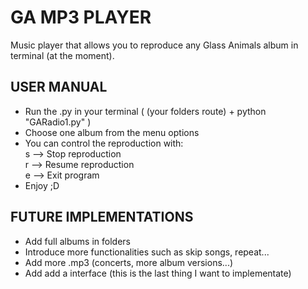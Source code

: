 # GA MP3 PLAYER
Music player that allows you to reproduce any Glass Animals album in terminal (at the moment).

## USER MANUAL
<ul>
  <li>Run the .py in your terminal ( (your folders route) + python "GARadio1.py" ) </li>
  <li>Choose one album from the menu options</li>
  <li>You can control the reproduction with: </li>
    s --> Stop reproduction<br/>
    r --> Resume reproduction<br/>
    e --> Exit program<br/>
  <li>Enjoy ;D</li>
</ul>

## FUTURE IMPLEMENTATIONS
<ul>
  <li>Add full albums in folders</li>
  <li>Introduce more functionalities such as skip songs, repeat...</li>
  <li>Add more .mp3 (concerts, more album versions...)</li>
  <li>Add add a interface (this is the last thing I want to implementate)</li>
</ul>

